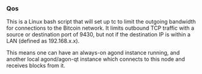 ### Qos ###

This is a Linux bash script that will set up tc to limit the outgoing bandwidth for connections to the Bitcoin network. It limits outbound TCP traffic with a source or destination port of 9430, but not if the destination IP is within a LAN (defined as 192.168.x.x).

This means one can have an always-on agond instance running, and another local agond/agon-qt instance which connects to this node and receives blocks from it.
